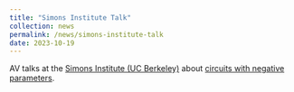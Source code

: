 ```yaml
---
title: "Simons Institute Talk"
collection: news
permalink: /news/simons-institute-talk
date: 2023-10-19
---
```

AV talks at the <a href="https://simons.berkeley.edu/workshops/probabilistic-circuits-logic">Simons Institute (UC Berkeley)</a> about <a href="https://www.youtube.com/watch?v=YQm9VhPJLNE">circuits with negative parameters</a>.